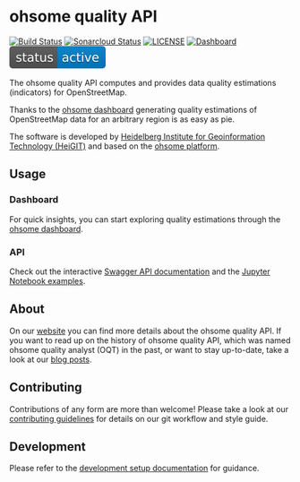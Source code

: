 # ohsome quality API

[![Build Status](https://jenkins.heigit.org/buildStatus/icon?job=OQAPI/main)](https://jenkins.heigit.org/job/OQAPI/job/main/)
[![Sonarcloud Status](https://sonarcloud.io/api/project_badges/measure?project=ohsome-quality-api&metric=alert_status)](https://sonarcloud.io/dashboard?id=ohsome-quality-api)
[![LICENSE](https://img.shields.io/badge/license-AGPL--v3-orange)](LICENSE.txt)
[![Dashboard](https://img.shields.io/website?url=https%3A%2F%2Fdashboard.ohsome.org&label=dashboard)](https://dashboard.ohsome.org/#backend=oqtApi)
[![status: active](https://github.com/GIScience/badges/raw/master/status/active.svg)](https://github.com/GIScience/badges#active)

The ohsome quality API computes and provides data quality estimations (indicators) for OpenStreetMap.

Thanks to the [ohsome dashboard](https://dashboard.ohsome.org) generating quality estimations of OpenStreetMap data for an arbitrary region is as easy as pie.

The software is developed by [Heidelberg Institute for Geoinformation Technology (HeiGIT)](https://heigit.org/) and based on the [ohsome platform](https://heigit.org/big-spatial-data-analytics-en/ohsome/).

## Usage

### Dashboard

For quick insights, you can start exploring quality estimations through the [ohsome dashboard](https://dashboard.ohsome.org).

### API

Check out the interactive [Swagger API documentation](https://api.quality.ohsome.org/v1/docs) and the [Jupyter Notebook examples](https://github.com/GIScience/ohsome-quality-api-examples).

## About

On our [website](https://api.quality.ohsome.org) you can find more details about the ohsome quality API. If you want to read up on the history of ohsome quality API, which was named ohsome quality analyst (OQT) in the past, or want to stay up-to-date, take a look at our [blog posts](https://heigit.org/tag/ohsome-quality-api-en).

## Contributing

Contributions of any form are more than welcome! Please take a look at our [contributing
guidelines](CONTRIBUTING.md) for details on our git workflow and style guide.

## Development

Please refer to the [development setup documentation](/docs/development_setup.md) for guidance.
